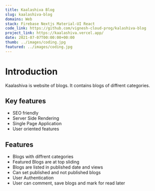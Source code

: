 ```yaml
---
title: Kaalashiva Blog
slug: kaalashiva-blog
domains: Web
stack: Firebase Nextjs Material-UI React
code_link: https://github.com/vignesh-cloud-prog/kalashiva-blog
project_link: https://kaalashiva.vercel.app/
date: 2021-07-07T00:00:00+00:00
thumb: ../images/coding.jpg
featured: ../images/coding.jpg
---
```


# Introduction

Kaalashiva is website of blogs. It contains blogs of diffrent categories.

## Key features
* SEO friendly
* Server Side Rendering
* Single Page Application
* User oriented features

## Features
* Blogs with diffrent categories
* Featured Blogs are at top sliding
* Blogs are listed in published date and views
* Can set published and not published blogs
* User Authentication
* User can comment, save blogs and mark for read later